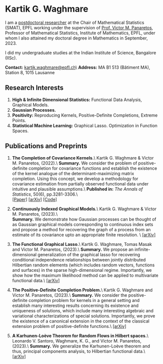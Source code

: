 # Kartik G. Waghmare

I am a [postdoctoral researcher](https://people.epfl.ch/kartik.waghmare) at the Chair of Mathematical Statistics (SMAT), EPFL working under the supervision of [Prof. Victor M. Panaretos](https://people.epfl.ch/victor.panaretos), Professor of Mathematical Statistics, Institute of Mathematics, EPFL, under whom I also attained my doctoral degree in Mathematics in September, 2023.

I did my undergraduate studies at the Indian Institute of Science, Bangalore (IISc).

**Contact:** kartik.waghmare@epfl.ch\\
**Address:** MA B1 513 (Bâtiment MA), Station 8, 1015 Lausanne

## Research Interests

1. **High & Infinite Dimensional Statistics:** Functional Data Analysis, Graphical Models.
2. **Gaussian Processes.** 
3. **Positivity:** Reproducing Kernels, Positive-Definite Completions, Extreme Points.
4. **Statistical Machine Learning:** Graphical Lasso. Optimization in Function Spaces.

## Publications and Preprints

1. **The Completion of Covariance Kernels.**\\
   Kartik G. Waghmare & Victor M. Panaretos, (2022).\\
   **Summary.** We consider the problem of positive-definite completion for covariance functions and establish the existence of the kernel analogue of the determinant-maximizing matrix completion. Using this concept, we develop a methodology for covariance estimation from partially observed functional data under intuitive and plausible assumptions.\\ 
   **Published in:** *The Annals of Statistics*, 50(6), pp.3281-3306.\\  
   [[Paper]](https://projecteuclid.org/journals/annals-of-statistics/volume-50/issue-6/The-completion-of-covariance-kernels/10.1214/22-AOS2228.short)
   [[arXiv]](https://arxiv.org/abs/2107.07350)
   [[Code]](https://github.com/kgwstat/covcomp)

2. **Continuously Indexed Graphical Models.**\\
   Kartik G. Waghmare & Victor M. Panaretos, (2023).\\  
   **Summary.** We demonstrate how Gaussian processes can be thought of as Gaussian graphical models corresponding to continuous index sets and propose a method for recovering the graph of a process from an estimate of its covariance upto an appropriate finite resolution. \\
   [[arXiv]](https://arxiv.org/abs/2302.02482)

3. **The Functional Graphical Lasso.**\\
   Kartik G. Waghmare, Tomas Masak and Victor M. Panaretos, (2023).\\
   **Summary.** We propose an infinite-dimensional generalization of the graphical lasso for recovering conditional independence relationships between jointly distributed Hilbertian random elements (which includes random vectors, functions and surfaces) in the sparse high-dimensional regime. Importantly, we show how the maximum likelihood method can be applied to multivariate functional data.\\
   [[arXiv]](https://arxiv.org/abs/2306.02347)

4. **The Positive-Definite Completion Problem.**\\
   Kartik G. Waghmare and Victor M. Panaretos, (2023).\\
   **Summary.** We consider the positive-definite completion problem for kernels in a general setting and establish many interesting results concerning its existence and uniqueness of solutions, which include many interesting algebraic and variational characterizations of special solutions. Importantly, we prove the existence of a canonical extension in the context of the classical extension problem of positive-definite functions.\\
   [[arXiv]](https://arxiv.org/abs/2309.10143)

5. **A Karhunen-Loève Theorem for Random Flows in Hilbert spaces.**\\
   Leonardo V. Santoro, Waghmare, K. G., and Victor M. Panaretos, (2023).\\
   **Summary.** We generalize the Karhunen-Loève theorem and thus, principal components analysis, to Hilbertian functional data.\\
   [[arXiv]](https://arxiv.org/abs/2303.00702)
